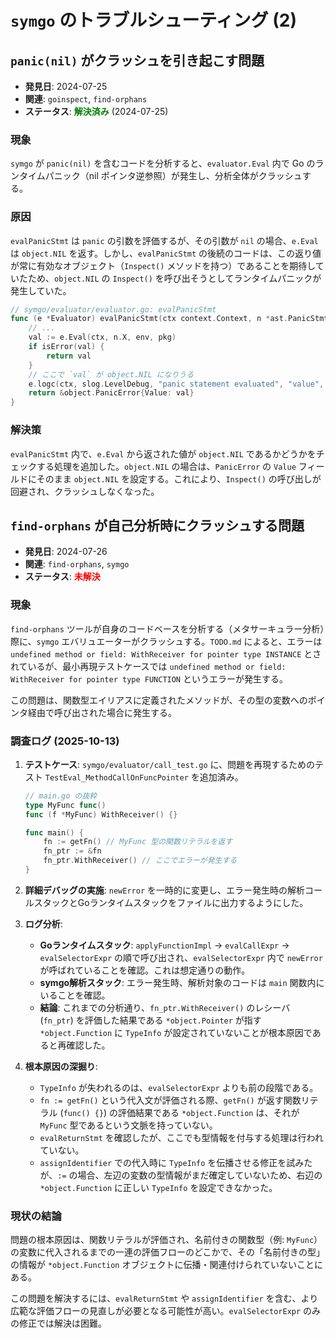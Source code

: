# `symgo` のトラブルシューティング (2)

## `panic(nil)` がクラッシュを引き起こす問題

-   **発見日**: 2024-07-25
-   **関連**: `goinspect`, `find-orphans`
-   **ステータス**: <span style="color:green; font-weight:bold">解決済み</span> (2024-07-25)

### 現象

`symgo` が `panic(nil)` を含むコードを分析すると、`evaluator.Eval` 内で Go のランタイムパニック（nil ポインタ逆参照）が発生し、分析全体がクラッシュする。

### 原因

`evalPanicStmt` は `panic` の引数を評価するが、その引数が `nil` の場合、`e.Eval` は `object.NIL` を返す。しかし、`evalPanicStmt` の後続のコードは、この返り値が常に有効なオブジェクト（`Inspect()` メソッドを持つ）であることを期待していたため、`object.NIL` の `Inspect()` を呼び出そうとしてランタイムパニックが発生していた。

```go
// symgo/evaluator/evaluator.go: evalPanicStmt
func (e *Evaluator) evalPanicStmt(ctx context.Context, n *ast.PanicStmt, env *object.Environment, pkg *scan.PackageInfo) object.Object {
	// ...
	val := e.Eval(ctx, n.X, env, pkg)
	if isError(val) {
		return val
	}
	// ここで `val` が object.NIL になりうる
	e.logc(ctx, slog.LevelDebug, "panic statement evaluated", "value", val.Inspect()) // val.Inspect() でパニック
	return &object.PanicError{Value: val}
}
```

### 解決策

`evalPanicStmt` 内で、`e.Eval` から返された値が `object.NIL` であるかどうかをチェックする処理を追加した。`object.NIL` の場合は、`PanicError` の `Value` フィールドにそのまま `object.NIL` を設定する。これにより、`Inspect()` の呼び出しが回避され、クラッシュしなくなった。

## `find-orphans` が自己分析時にクラッシュする問題

-   **発見日**: 2024-07-26
-   **関連**: `find-orphans`, `symgo`
-   **ステータス**: <span style="color:red; font-weight:bold">未解決</span>

### 現象

`find-orphans` ツールが自身のコードベースを分析する（メタサーキュラー分析）際に、`symgo` エバリュエーターがクラッシュする。`TODO.md` によると、エラーは `undefined method or field: WithReceiver for pointer type INSTANCE` とされているが、最小再現テストケースでは `undefined method or field: WithReceiver for pointer type FUNCTION` というエラーが発生する。

この問題は、関数型エイリアスに定義されたメソッドが、その型の変数へのポインタ経由で呼び出された場合に発生する。

### 調査ログ (2025-10-13)

1.  **テストケース**: `symgo/evaluator/call_test.go` に、問題を再現するためのテスト `TestEval_MethodCallOnFuncPointer` を追加済み。

    ```go
    // main.go の抜粋
    type MyFunc func()
    func (f *MyFunc) WithReceiver() {}

    func main() {
        fn := getFn() // MyFunc 型の関数リテラルを返す
        fn_ptr := &fn
        fn_ptr.WithReceiver() // ここでエラーが発生する
    }
    ```

2.  **詳細デバッグの実施**: `newError` を一時的に変更し、エラー発生時の解析コールスタックとGoランタイムスタックをファイルに出力するようにした。

3.  **ログ分析**:
    -   **Goランタイムスタック**: `applyFunctionImpl` -> `evalCallExpr` -> `evalSelectorExpr` の順で呼び出され、`evalSelectorExpr` 内で `newError` が呼ばれていることを確認。これは想定通りの動作。
    -   **symgo解析スタック**: エラー発生時、解析対象のコードは `main` 関数内にいることを確認。
    -   **結論**: これまでの分析通り、`fn_ptr.WithReceiver()` のレシーバ (`fn_ptr`) を評価した結果である `*object.Pointer` が指す `*object.Function` に `TypeInfo` が設定されていないことが根本原因であると再確認した。

4.  **根本原因の深掘り**:
    -   `TypeInfo` が失われるのは、`evalSelectorExpr` よりも前の段階である。
    -   `fn := getFn()` という代入文が評価される際、`getFn()` が返す関数リテラル (`func() {}`) の評価結果である `*object.Function` は、それが `MyFunc` 型であるという文脈を持っていない。
    -   `evalReturnStmt` を確認したが、ここでも型情報を付与する処理は行われていない。
    -   `assignIdentifier` での代入時に `TypeInfo` を伝播させる修正を試みたが、`:=` の場合、左辺の変数の型情報がまだ確定していないため、右辺の `*object.Function` に正しい `TypeInfo` を設定できなかった。

### 現状の結論

問題の根本原因は、関数リテラルが評価され、名前付きの関数型（例: `MyFunc`）の変数に代入されるまでの一連の評価フローのどこかで、その「名前付きの型」の情報が `*object.Function` オブジェクトに伝播・関連付けられていないことにある。

この問題を解決するには、`evalReturnStmt` や `assignIdentifier` を含む、より広範な評価フローの見直しが必要となる可能性が高い。`evalSelectorExpr` のみの修正では解決は困難。